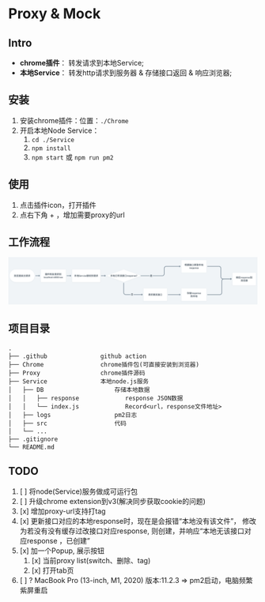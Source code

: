 # Proxy & Mock

## Intro

- **chrome插件**： 转发请求到本地Service;
- **本地Service**： 转发http请求到服务器 & 存储接口返回 & 响应浏览器;


## 安装

1. 安装chrome插件：位置：`./Chrome`
2. 开启本地Node Service：
   1. `cd ./Service`
   2. `npm install`
   3. `npm start` 或 `npm run pm2`


## 使用

1. 点击插件icon，打开插件
2. 点右下角 + ，增加需要proxy的url



## 工作流程

![image](./process.png)


## 项目目录


```
.
├── .github               github action
├── Chrome                chrome插件包(可直接安装到浏览器)
├── Proxy                 chrome插件源码
├── Service               本地node.js服务
│   ├── DB                    存储本地数据
│   │   ├── response             response JSON数据
│   │   └── index.js             Record<url，response文件地址>
│   ├── logs                  pm2日志
│   ├── src                   代码
│   └── ...
├── .gitignore
└── README.md

```






## TODO

1. [ ] 将node(Service)服务做成可运行包
2. [ ] 升级chrome extension到v3(解决同步获取cookie的问题)
3. [x] 增加proxy-url支持打tag
4. [x] 更新接口对应的本地response时，现在是会报错“本地没有该文件”， 修改为若没有没有缓存过改接口对应response, 则创建，并响应“本地无该接口对应response ，已创建”
5. [x] 加一个Popup, 展示按钮
   1. [x] 当前proxy list(switch、删除、tag)
   2. [x] 打开tab页
6. [ ] ? MacBook Pro (13-inch, M1, 2020) 版本:11.2.3 => pm2启动，电脑频繁紫屏重启


